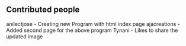 ## Contributed people
anilectjose - Creating new Program with html index page
ajacreations - Added second page for the above program
Tynani - Likes to share the updated image
